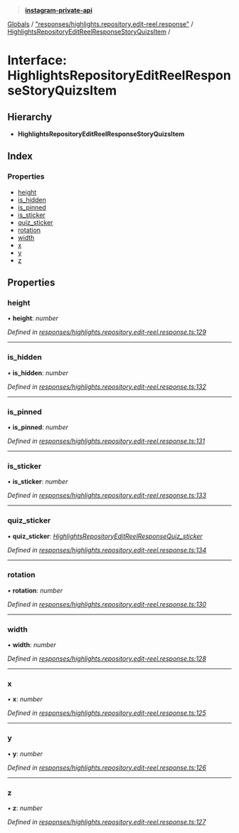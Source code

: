 > **[instagram-private-api](../README.md)**

[Globals](../README.md) / ["responses/highlights.repository.edit-reel.response"](../modules/_responses_highlights_repository_edit_reel_response_.md) / [HighlightsRepositoryEditReelResponseStoryQuizsItem](_responses_highlights_repository_edit_reel_response_.highlightsrepositoryeditreelresponsestoryquizsitem.md) /

# Interface: HighlightsRepositoryEditReelResponseStoryQuizsItem

## Hierarchy

* **HighlightsRepositoryEditReelResponseStoryQuizsItem**

## Index

### Properties

* [height](_responses_highlights_repository_edit_reel_response_.highlightsrepositoryeditreelresponsestoryquizsitem.md#height)
* [is_hidden](_responses_highlights_repository_edit_reel_response_.highlightsrepositoryeditreelresponsestoryquizsitem.md#is_hidden)
* [is_pinned](_responses_highlights_repository_edit_reel_response_.highlightsrepositoryeditreelresponsestoryquizsitem.md#is_pinned)
* [is_sticker](_responses_highlights_repository_edit_reel_response_.highlightsrepositoryeditreelresponsestoryquizsitem.md#is_sticker)
* [quiz_sticker](_responses_highlights_repository_edit_reel_response_.highlightsrepositoryeditreelresponsestoryquizsitem.md#quiz_sticker)
* [rotation](_responses_highlights_repository_edit_reel_response_.highlightsrepositoryeditreelresponsestoryquizsitem.md#rotation)
* [width](_responses_highlights_repository_edit_reel_response_.highlightsrepositoryeditreelresponsestoryquizsitem.md#width)
* [x](_responses_highlights_repository_edit_reel_response_.highlightsrepositoryeditreelresponsestoryquizsitem.md#x)
* [y](_responses_highlights_repository_edit_reel_response_.highlightsrepositoryeditreelresponsestoryquizsitem.md#y)
* [z](_responses_highlights_repository_edit_reel_response_.highlightsrepositoryeditreelresponsestoryquizsitem.md#z)

## Properties

###  height

• **height**: *number*

*Defined in [responses/highlights.repository.edit-reel.response.ts:129](https://github.com/dilame/instagram-private-api/blob/e9c516c/src/responses/highlights.repository.edit-reel.response.ts#L129)*

___

###  is_hidden

• **is_hidden**: *number*

*Defined in [responses/highlights.repository.edit-reel.response.ts:132](https://github.com/dilame/instagram-private-api/blob/e9c516c/src/responses/highlights.repository.edit-reel.response.ts#L132)*

___

###  is_pinned

• **is_pinned**: *number*

*Defined in [responses/highlights.repository.edit-reel.response.ts:131](https://github.com/dilame/instagram-private-api/blob/e9c516c/src/responses/highlights.repository.edit-reel.response.ts#L131)*

___

###  is_sticker

• **is_sticker**: *number*

*Defined in [responses/highlights.repository.edit-reel.response.ts:133](https://github.com/dilame/instagram-private-api/blob/e9c516c/src/responses/highlights.repository.edit-reel.response.ts#L133)*

___

###  quiz_sticker

• **quiz_sticker**: *[HighlightsRepositoryEditReelResponseQuiz_sticker](_responses_highlights_repository_edit_reel_response_.highlightsrepositoryeditreelresponsequiz_sticker.md)*

*Defined in [responses/highlights.repository.edit-reel.response.ts:134](https://github.com/dilame/instagram-private-api/blob/e9c516c/src/responses/highlights.repository.edit-reel.response.ts#L134)*

___

###  rotation

• **rotation**: *number*

*Defined in [responses/highlights.repository.edit-reel.response.ts:130](https://github.com/dilame/instagram-private-api/blob/e9c516c/src/responses/highlights.repository.edit-reel.response.ts#L130)*

___

###  width

• **width**: *number*

*Defined in [responses/highlights.repository.edit-reel.response.ts:128](https://github.com/dilame/instagram-private-api/blob/e9c516c/src/responses/highlights.repository.edit-reel.response.ts#L128)*

___

###  x

• **x**: *number*

*Defined in [responses/highlights.repository.edit-reel.response.ts:125](https://github.com/dilame/instagram-private-api/blob/e9c516c/src/responses/highlights.repository.edit-reel.response.ts#L125)*

___

###  y

• **y**: *number*

*Defined in [responses/highlights.repository.edit-reel.response.ts:126](https://github.com/dilame/instagram-private-api/blob/e9c516c/src/responses/highlights.repository.edit-reel.response.ts#L126)*

___

###  z

• **z**: *number*

*Defined in [responses/highlights.repository.edit-reel.response.ts:127](https://github.com/dilame/instagram-private-api/blob/e9c516c/src/responses/highlights.repository.edit-reel.response.ts#L127)*